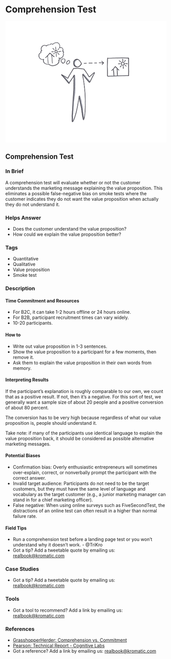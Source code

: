 # Comprehension Test

![](../.gitbook/assets/illustration-comprehension-test.png)

## Comprehension Test

### In Brief

A comprehension test will evaluate whether or not the customer understands the marketing message explaining the value proposition. This eliminates a possible false-negative bias on smoke tests where the customer indicates they do not want the value proposition when actually they do not understand it.

### Helps Answer

* Does the customer understand the value proposition?
* How could we explain the value proposition better?

### Tags

* Quantitative
* Qualitative
* Value proposition
* Smoke test

### Description

#### Time Commitment and Resources

* For B2C, it can take 1-2 hours offline or 24 hours online. 
* For B2B, participant recruitment times can vary widely. 
* 10-20 participants.

#### How to

* Write out value proposition in 1-3 sentences.
* Show the value proposition to a participant for a few moments, then remove it.
* Ask them to explain the value proposition in their own words from memory.

#### Interpreting Results

If the participant’s explanation is roughly comparable to our own, we count that as a positive result. If not, then it’s a negative. For this sort of test, we generally want a sample size of about 20 people and a positive conversion of about 80 percent.

The conversion has to be very high because regardless of what our value proposition is, people should understand it.

Take note: if many of the participants use identical language to explain the value proposition back, it should be considered as possible alternative marketing messages.

#### Potential Biases

* Confirmation bias: Overly enthusiastic entrepreneurs will sometimes over-explain, correct, or nonverbally prompt the participant with the correct answer.
* Invalid target audience: Participants do not need to be the target customers, but they must have the same level of language and vocabulary as the target customer \(e.g., a junior marketing manager can stand in for a chief marketing officer\).
* False negative: When using online surveys such as FiveSecondTest, the distractions of an online test can often result in a higher than normal failure rate.

#### Field Tips

* Run a comprehension test before a landing page test or you won’t understand why it doesn’t work. - @TriKro
* Got a tip? Add a tweetable quote by emailing us: [realbook@kromatic.com](mailto:realbook@kromatic.com)

### Case Studies

* Got a tip? Add a tweetable quote by emailing us: [realbook@kromatic.com](mailto:realbook@kromatic.com)

### Tools

* Got a tool to recommend? Add a link by emailing us: [realbook@kromatic.com](mailto:realbook@kromatic.com)

### References

* [GrasshopperHerder: Comprehension vs. Commitment](https://grasshopperherder.com/comprehension-vs-commitment/)
* [Pearson: Technical Report - Cognitive Labs](http://images.pearsonassessments.com/images/tmrs/tmrs_rg/CognitiveLabs.pdf)
* Got a reference? Add a link by emailing us: [realbook@kromatic.com](https://github.com/trikro/the-real-startup-book/tree/6a17bc36666863334ffdefad4f2a9abf3e12ce13/part4-evaluative_market_experiment/realbook@kromatic.com)

